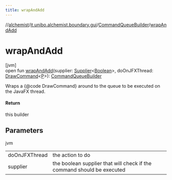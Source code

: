 ```yaml
---
title: wrapAndAdd
---
```

//[alchemist](../../../index.html)/[it.unibo.alchemist.boundary.gui](../index.html)/[CommandQueueBuilder](index.html)/[wrapAndAdd](wrap-and-add.html)



# wrapAndAdd



[jvm]\
open fun [wrapAndAdd](wrap-and-add.html)(supplier: [Supplier](https://docs.oracle.com/javase/8/docs/api/java/util/function/Supplier.html)<[Boolean](https://docs.oracle.com/javase/8/docs/api/java/lang/Boolean.html)>, doOnJFXThread: [DrawCommand](../../it.unibo.alchemist.boundary.interfaces/-draw-command/index.html)<[P](../../it.unibo.alchemist.boundary.gui.effects.json/-effect-serializer/effect-from-file.html)>): [CommandQueueBuilder](index.html)



Wraps a {@code DrawCommand} around to the queue to be executed on the JavaFX thread.



#### Return



this builder



## Parameters


jvm

| | |
|---|---|
| doOnJFXThread | the action to do |
| supplier | the boolean supplier that will check if the command should be executed |




